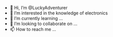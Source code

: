 - 👋 Hi, I’m @LuckyAdventurer
- 👀 I’m interested in the knowledge of electronics
- 🌱 I’m currently learning ...
- 💞️ I’m looking to collaborate on ...
- 📫 How to reach me ...

<!---
LuckyAdventurer/LuckyAdventurer is a ✨ special ✨ repository because its `README.md` (this file) appears on your GitHub profile.
You can click the Preview link to take a look at your changes.
--->
